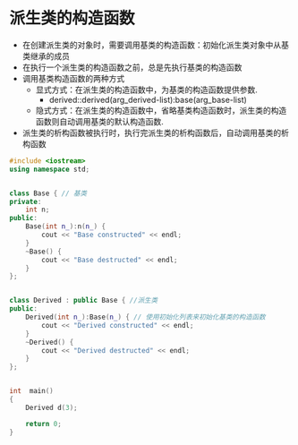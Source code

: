 # 派生类的构造函数
- 在创建派生类的对象时，需要调用基类的构造函数：初始化派生类对象中从基类继承的成员
- 在执行一个派生类的构造函数之前，总是先执行基类的构造函数
- 调用基类构造函数的两种方式
  * 显式方式：在派生类的构造函数中，为基类的构造函数提供参数.
    * derived::derived(arg_derived-list):base(arg_base-list)
  * 隐式方式：在派生类的构造函数中，省略基类构造函数时，派生类的构造函数则自动调用基类的默认构造函数.
- 派生类的析构函数被执行时，执行完派生类的析构函数后，自动调用基类的析构函数

```c++
#include <iostream>
using namespace std;


class Base { // 基类
private:
    int n;
public:
    Base(int n_):n(n_) {
        cout << "Base constructed" << endl;
    }
    ~Base() {
        cout << "Base destructed" << endl;
    }
};


class Derived : public Base { //派生类
public:
    Derived(int n_):Base(n_) { // 使用初始化列表来初始化基类的构造函数
        cout << "Derived constructed" << endl;
    }
    ~Derived() {
        cout << "Derived destructed" << endl;
    }
};


int  main()
{
    Derived d(3);

    return 0;
}

```
